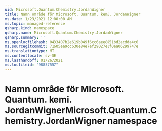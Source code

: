 ```yaml
---
uid: Microsoft.Quantum.Chemistry.JordanWigner
title: Namn område för Microsoft. Quantum. kemi. JordanWigner
ms.date: 1/23/2021 12:00:00 AM
ms.topic: managed-reference
qsharp.kind: namespace
qsharp.name: Microsoft.Quantum.Chemistry.JordanWigner
qsharp.summary: ''
ms.openlocfilehash: 0433407b2e619b049f6cc6aee8651bd2acdda4c6
ms.sourcegitcommit: 71605ea9cc630e84e7ef29027e1f0ea06299747e
ms.translationtype: MT
ms.contentlocale: sv-SE
ms.lasthandoff: 01/26/2021
ms.locfileid: "98837557"
---
```

# <a name="microsoftquantumchemistryjordanwigner-namespace"></a><span data-ttu-id="bb8b6-102">Namn område för Microsoft. Quantum. kemi. JordanWigner</span><span class="sxs-lookup"><span data-stu-id="bb8b6-102">Microsoft.Quantum.Chemistry.JordanWigner namespace</span></span>



